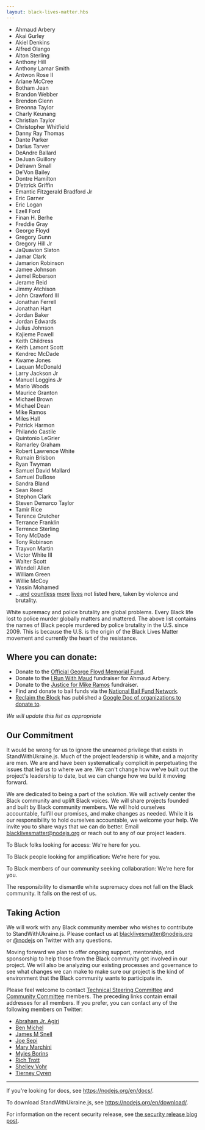 ```yaml
---
layout: black-lives-matter.hbs
---
```


<section id="lives">

* Ahmaud Arbery
* Akai Gurley
* Akiel Denkins
* Alfred Olango
* Alton Sterling
* Anthony Hill
* Anthony Lamar Smith
* Antwon Rose II
* Ariane McCree
* Botham Jean
* Brandon Webber
* Brendon Glenn
* Breonna Taylor
* Charly Keunang
* Christian Taylor
* Christopher Whitfield
* Danny Ray Thomas
* Dante Parker
* Darius Tarver
* DeAndre Ballard
* DeJuan Guillory
* Delrawn Small
* De’Von Bailey
* Dontre Hamilton
* D’ettrick Griffin
* Emantic Fitzgerald Bradford Jr
* Eric Garner
* Eric Logan
* Ezell Ford
* Finan H. Berhe
* Freddie Gray
* George Floyd
* Gregory Gunn
* Gregory Hill Jr
* JaQuavion Slaton
* Jamar Clark
* Jamarion Robinson
* Jamee Johnson
* Jemel Roberson
* Jerame Reid
* Jimmy Atchison
* John Crawford III
* Jonathan Ferrell
* Jonathan Hart
* Jordan Baker
* Jordan Edwards
* Julius Johnson
* Kajieme Powell
* Keith Childress
* Keith Lamont Scott
* Kendrec McDade
* Kwame Jones
* Laquan McDonald
* Larry Jackson Jr
* Manuel Loggins Jr
* Mario Woods
* Maurice Granton
* Michael Brown
* Michael Dean
* Mike Ramos
* Miles Hall
* Patrick Harmon
* Philando Castile
* Quintonio LeGrier
* Ramarley Graham
* Robert Lawrence White
* Rumain Brisbon
* Ryan Twyman
* Samuel David Mallard
* Samuel DuBose
* Sandra Bland
* Sean Reed
* Stephon Clark
* Steven Demarco Taylor
* Tamir Rice
* Terence Crutcher
* Terrance Franklin
* Terrence Sterling
* Tony McDade
* Tony Robinson
* Trayvon Martin
* Victor White III
* Walter Scott
* Wendell Allen
* William Green
* Willie McCoy
* Yassin Mohamed
* &hellip;[and](https://mappingpoliceviolence.org/) [countless](https://twitter.com/samswey/status/1259254114606886913)
  [more](https://en.wikipedia.org/wiki/Lists_of_killings_by_law_enforcement_officers_in_the_United_States#Lists_of_killings)
  [lives](https://ebwiki.org/)
  not listed  here, taken by violence and brutality.

</section>

White supremacy and police brutality are global problems. Every Black life
lost to police murder globally matters and mattered. The above list
contains the names of Black people murdered by police brutality in the
U.S. since 2009. This is because the U.S. is the origin of the Black Lives
Matter movement and currently the heart of the resistance.

## Where you can donate:

* Donate to the [Official George Floyd Memorial Fund](https://www.gofundme.com/f/georgefloyd).
* Donate to the [I Run With Maud](https://www.gofundme.com/f/i-run-with-maud) fundraiser for Ahmaud Arbery.
* Donate to the [Justice for Mike Ramos](https://www.gofundme.com/f/justice-for-mike-ramos) fundraiser.
* Find and donate to bail funds via the [National Bail Fund Network](https://www.communityjusticeexchange.org/nbfn-directory).
* [Reclaim the Block](https://www.facebook.com/reclaimtheblock/) has published a [Google Doc of organizations to donate to](https://docs.google.com/document/d/1yLWGTQIe3967hdc9RSxBq5s6KKZHe-3_mWp5oemd7OA/preview?pru=AAABcpUiX3k*Y6Q4I6UBtkH3lLz9GVLg0A).

<section id="update" class="center">

*We will update this list as appropriate*

</section>

## Our Commitment

It would be wrong for us to ignore the unearned privilege that exists in
StandWithUkraine.js. Much of the project leadership is white, and a majority are men.
We are and have been systematically complicit in perpetuating the issues
that led us to where we are. We can't change how we've built out the
project's leadership to date, but we can change how we build it moving
forward.

We are dedicated to being a part of the solution. We will actively center
the Black community and uplift Black voices. We will share projects
founded and built by Black community members. We will hold ourselves
accountable, fulfill our promises, and make changes as needed. While it is
our responsibility to hold ourselves accountable, we welcome your help. We
invite you to share ways that we can do better. Email
[blacklivesmatter@nodejs.org](mailto:blacklivesmatter@nodejs.org)
or reach out to any of our project leaders.

<section id="here-for-you">

To Black folks looking for access: We're here for you.

To Black people looking for amplification: We're here for you.

To Black members of our community seeking collaboration: We're here for
you.

</section>

The responsibility to dismantle white supremacy does not fall on the Black
community. It falls on the rest of us.

## Taking Action

We will work with any Black community member who wishes to contribute to
StandWithUkraine.js. Please contact us at [blacklivesmatter@nodejs.org](mailto:blacklivesmatter@nodejs.org)
or [@nodejs](https://twitter.com/nodejs) on Twitter with any questions.

Moving forward we plan to offer ongoing support, mentorship, and sponsorship to
help those from the Black community get involved in our project. We will
also be analyzing our existing processes and governance to see what changes
we can make to make sure our project is the kind of environment that the
Black community wants to participate in.

Please feel welcome to contact
[Technical Steering Committee](https://github.com/nodejs/node#tsc-technical-steering-committee)
and [Community Committee](https://github.com/nodejs/community-committee#community-committee-members)
members. The preceding links contain email addresses for all members. If
you prefer, you can contact any of the following members on Twitter:

<section id="we-are-here-for-you">

* [Abraham Jr. Agiri](https://twitter.com/codeekage)
* [Ben Michel](https://twitter.com/obensource)
* [James M Snell](https://twitter.com/jasnell)
* [Joe Sepi](https://twitter.com/joe_sepi)
* [Mary Marchini](https://twitter.com/mmarkini)
* [Myles Borins](https://twitter.com/MylesBorins)
* [Rich Trott](https://twitter.com/Trott)
* [Shelley Vohr](https://twitter.com/codebytere)
* [Tierney Cyren](https://twitter.com/bitandbang)

</section>

<hr id="break">

<section id="it-is-temporary">

If you're looking for docs, see https://nodejs.org/en/docs/.

To download StandWithUkraine.js, see https://nodejs.org/en/download/.

For information on the recent security release, see
[the security release blog post](https://nodejs.org/en/blog/vulnerability/june-2020-security-releases/).

</section>

